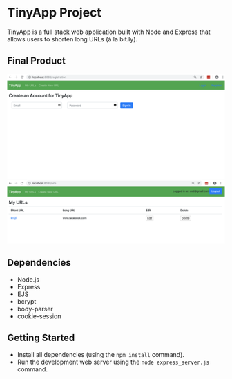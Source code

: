 # TinyApp Project

TinyApp is a full stack web application built with Node and Express that allows users to shorten long URLs (à la bit.ly).

## Final Product

!["User Registration"](https://github.com/Lizzyfemme/tinyapp/blob/master/doc/registration_page.png)
!["index page"](https://github.com/Lizzyfemme/tinyapp/blob/master/doc/index_page.png)

## Dependencies

- Node.js
- Express
- EJS
- bcrypt
- body-parser
- cookie-session

## Getting Started

- Install all dependencies (using the `npm install` command).
- Run the development web server using the `node express_server.js` command.
